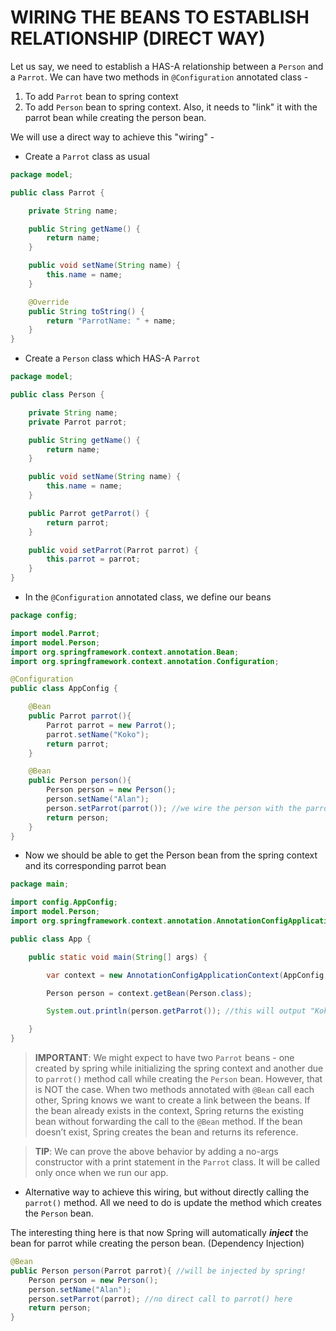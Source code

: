 # WIRING THE BEANS TO ESTABLISH RELATIONSHIP (DIRECT WAY)

Let us say, we need to establish a HAS-A relationship between a `Person` and a `Parrot`. We can have two methods in `@Configuration` annotated class -

1. To add `Parrot` bean to spring context
2. To add `Person` bean to spring context. Also, it needs to "link" it with the parrot bean while creating the person bean.

We will use a direct way to achieve this "wiring" -

- Create a `Parrot` class as usual

```java
package model;

public class Parrot {

    private String name;

    public String getName() {
        return name;
    }

    public void setName(String name) {
        this.name = name;
    }

    @Override
    public String toString() {
        return "ParrotName: " + name;
    }
}
```

- Create a `Person` class which HAS-A `Parrot`

```java
package model;

public class Person {

    private String name;
    private Parrot parrot;

    public String getName() {
        return name;
    }

    public void setName(String name) {
        this.name = name;
    }

    public Parrot getParrot() {
        return parrot;
    }

    public void setParrot(Parrot parrot) {
        this.parrot = parrot;
    }
}
```

- In the `@Configuration` annotated class, we define our beans

```java
package config;

import model.Parrot;
import model.Person;
import org.springframework.context.annotation.Bean;
import org.springframework.context.annotation.Configuration;

@Configuration
public class AppConfig {

    @Bean
    public Parrot parrot(){
        Parrot parrot = new Parrot();
        parrot.setName("Koko");
        return parrot;
    }

    @Bean
    public Person person(){
        Person person = new Person();
        person.setName("Alan");
        person.setParrot(parrot()); //we wire the person with the parrot here
        return person;
    }
}
```

- Now we should be able to get the Person bean from the spring context and its corresponding parrot bean

```java
package main;

import config.AppConfig;
import model.Person;
import org.springframework.context.annotation.AnnotationConfigApplicationContext;

public class App {

    public static void main(String[] args) {

        var context = new AnnotationConfigApplicationContext(AppConfig.class);

        Person person = context.getBean(Person.class);

        System.out.println(person.getParrot()); //this will output "Koko"

    }
}
```

> **IMPORTANT**: We might expect to have two `Parrot` beans - one created by spring while initializing the spring context and another due to `parrot()` method call while creating the `Person` bean. However, that is NOT the case.
> When two methods annotated with `@Bean` call each other, Spring knows we want to create a link between the beans. If the bean already exists in the context, Spring returns the existing bean without forwarding the call to the `@Bean` method. If the bean doesn’t exist, Spring creates the bean and returns its reference.

> **TIP**: We can prove the above behavior by adding a no-args constructor with a print statement in the `Parrot` class. It will be called only once when we run our app.

- Alternative way to achieve this wiring, but without directly calling the `parrot()` method. All we need to do is update the method which creates the `Person` bean.

The interesting thing here is that now Spring will automatically **_inject_** the bean for parrot while creating the person bean. (Dependency Injection)

```java
@Bean
public Person person(Parrot parrot){ //will be injected by spring!
    Person person = new Person();
    person.setName("Alan");
    person.setParrot(parrot); //no direct call to parrot() here
    return person;
}
```
